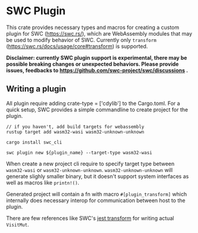 # SWC Plugin

This crate provides necessary types and macros for creating a custom plugin for SWC (https://swc.rs/), which are WebAssembly modules that may be used to modify behavior of SWC. Currently only `transform` (https://swc.rs/docs/usage/core#transform) is supported.

**Disclaimer: currently SWC plugin support is experimental, there may be possible breaking changes or unexpected behaviors. Please provide issues, feedbacks to https://github.com/swc-project/swc/discussions .**

## Writing a plugin

All plugin require adding crate-type = ['cdylib'] to the Cargo.toml. For a quick setup, SWC provides a simple commandline to create project for the plugin.

```
// if you haven't, add build targets for webassembly
rustup target add wasm32-wasi wasm32-unknown-unknown

cargo install swc_cli

swc plugin new ${plugin_name} --target-type wasm32-wasi
```

When create a new project cli require to specify target type between `wasm32-wasi` or `wasm32-unknown-unknown`. `wasm32-unknown-unknown` will generate slighly smaller binary, but it doesn't support system interfaces as well as macros like `printn!()`.

Generated project will contain a fn with macro `#[plugin_transform]` which internally does necessary interop for communication between host to the plugin.

There are few references like SWC's [jest transform](https://github.com/swc-project/swc/blob/90d080c16b41b73f34151c1f5ecbcbf0b5d8e236/crates/swc_ecma_ext_transforms/src/jest.rs) for writing actual `VisitMut`.
